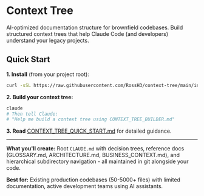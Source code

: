 # Context Tree

AI-optimized documentation structure for brownfield codebases. Build structured context trees that help Claude Code (and developers) understand your legacy projects.

## Quick Start

**1. Install** (from your project root):
```bash
curl -sSL https://raw.githubusercontent.com/RossH3/context-tree/main/install.sh | bash
```

**2. Build your context tree:**
```bash
claude
# Then tell Claude:
# "Help me build a context tree using CONTEXT_TREE_BUILDER.md"
```

**3. Read** [CONTEXT_TREE_QUICK_START.md](CONTEXT_TREE_QUICK_START.md) for detailed guidance.

---

**What you'll create:** Root `CLAUDE.md` with decision trees, reference docs (GLOSSARY.md, ARCHITECTURE.md, BUSINESS_CONTEXT.md), and hierarchical subdirectory navigation - all maintained in git alongside your code.

**Best for:** Existing production codebases (50-5000+ files) with limited documentation, active development teams using AI assistants.
